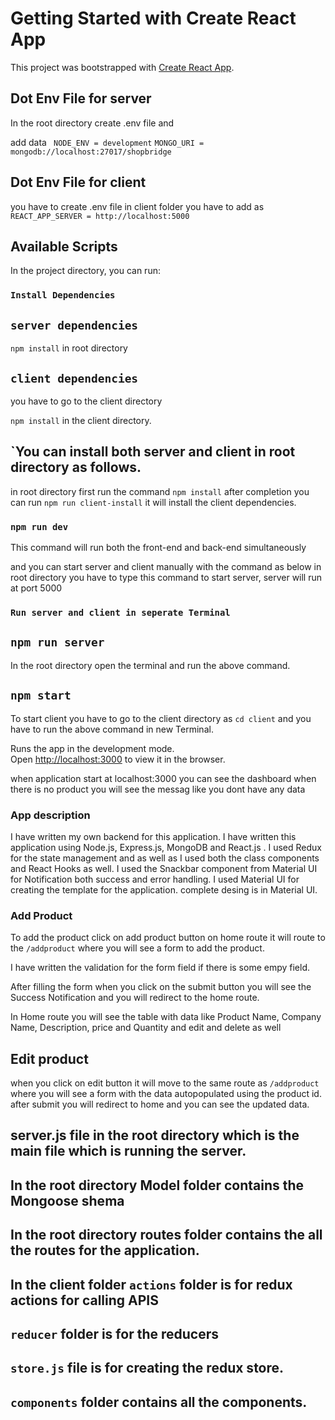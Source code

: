 # Getting Started with Create React App

This project was bootstrapped with [Create React App](https://github.com/facebook/create-react-app).

## Dot Env File for server

In the root directory create .env file and 

add data ` NODE_ENV = development`
         `MONGO_URI = mongodb://localhost:27017/shopbridge `


## Dot Env File for client
you have to create .env file in client folder
you have to add as `REACT_APP_SERVER = http://localhost:5000`


## Available Scripts

In the project directory, you can run:

### `Install Dependencies`

## `server dependencies`

`npm install` in root directory

## `client dependencies`

you have to go to the client directory

`npm install` in the client directory.

## `You can install both server and client in root directory as follows.

in root directory first run the command `npm install` after completion you can run
`npm run client-install` it will install the client dependencies.

### `npm run dev`

This command will run both the front-end and back-end simultaneously 

and you can start server and client manually with the command as below
in root directory you have to type this command to start server, server will run at port 5000

### `Run server and client in seperate Terminal`

## `npm run server` 
In the root directory open the terminal and run the above command.

## `npm start`
To start client you have to go to the client directory as `cd client` 
and you have to run the above command in new Terminal.


Runs the app in the development mode.\
Open [http://localhost:3000](http://localhost:3000) to view it in the browser.

when application start at localhost:3000 you can see the dashboard 
when there is no product you will see the messag like you dont have any data


### App description
I have written my own backend for this application.
I have written this application using Node.js, Express.js, MongoDB and React.js .
I used Redux for the state management and as well as I used both the class components and React Hooks as well.
I used the Snackbar component from Material UI for Notification both success and error handling.
I used Material UI for creating the template for the application. complete desing is in Material UI.



### Add Product

To add the product click on add product button on home route 
it will route to the `/addproduct` where you will see a form to add the product.

I have written the validation for the form field if there is some empy field.

After filling the form when you click on the submit button you will see the Success Notification
and you will redirect to the home route.

In Home route you will see the table with data like Product Name, Company Name, Description, price and Quantity
and edit and delete as well

## Edit product

when you click on edit button it will move to the same route as `/addproduct` where you will see a form with 
the data autopopulated using the product id. after submit you will redirect to home and you can see the updated data.

## server.js file in the root directory which is the main file which is running the server.

## In the root directory Model folder contains the Mongoose shema 

## In the root directory routes folder contains the all the routes for the application.

## In the client folder `actions` folder is for redux actions for calling APIS

## `reducer` folder is for the reducers 

## `store.js` file is for creating the redux store.

## `components` folder contains all the components.
